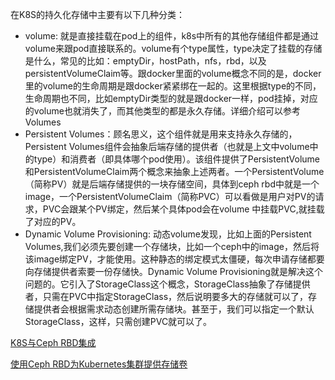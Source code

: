 在K8S的持久化存储中主要有以下几种分类：

- volume: 就是直接挂载在pod上的组件，k8s中所有的其他存储组件都是通过volume来跟pod直接联系的。volume有个type属性，type决定了挂载的存储是什么，常见的比如：emptyDir，hostPath，nfs，rbd，以及persistentVolumeClaim等。跟docker里面的volume概念不同的是，docker里的volume的生命周期是跟docker紧紧绑在一起的。这里根据type的不同，生命周期也不同，比如emptyDir类型的就是跟docker一样，pod挂掉，对应的volume也就消失了，而其他类型的都是永久存储。详细介绍可以参考Volumes
- Persistent Volumes：顾名思义，这个组件就是用来支持永久存储的，Persistent Volumes组件会抽象后端存储的提供者（也就是上文中volume中的type）和消费者（即具体哪个pod使用）。该组件提供了PersistentVolume和PersistentVolumeClaim两个概念来抽象上述两者。一个PersistentVolume（简称PV）就是后端存储提供的一块存储空间，具体到ceph rbd中就是一个image，一个PersistentVolumeClaim（简称PVC）可以看做是用户对PV的请求，PVC会跟某个PV绑定，然后某个具体pod会在volume 中挂载PVC,就挂载了对应的PV。
- Dynamic Volume Provisioning: 动态volume发现，比如上面的Persistent Volumes,我们必须先要创建一个存储块，比如一个ceph中的image，然后将该image绑定PV，才能使用。这种静态的绑定模式太僵硬，每次申请存储都要向存储提供者索要一份存储快。Dynamic Volume Provisioning就是解决这个问题的。它引入了StorageClass这个概念，StorageClass抽象了存储提供者，只需在PVC中指定StorageClass，然后说明要多大的存储就可以了，存储提供者会根据需求动态创建所需存储块。甚至于，我们可以指定一个默认StorageClass，这样，只需创建PVC就可以了。





[K8S与Ceph RBD集成](https://blog.51cto.com/tryingstuff/2386821)

[使用Ceph RBD为Kubernetes集群提供存储卷](https://tonybai.com/2016/11/07/integrate-kubernetes-with-ceph-rbd/)


